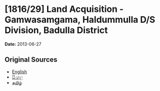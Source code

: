 # [1816/29] Land Acquisition - Gamwasamgama, Haldummulla D/S Division, Badulla District

**Date:** 2013-06-27

## Original Sources

- [English](https://documents.gov.lk/view/extra-gazettes/2013/6/1816-29_E.pdf)
- [සිංහල](https://documents.gov.lk/view/extra-gazettes/2013/6/1816-29_S.pdf)
- [தமிழ்](https://documents.gov.lk/view/extra-gazettes/2013/6/1816-29_T.pdf)
